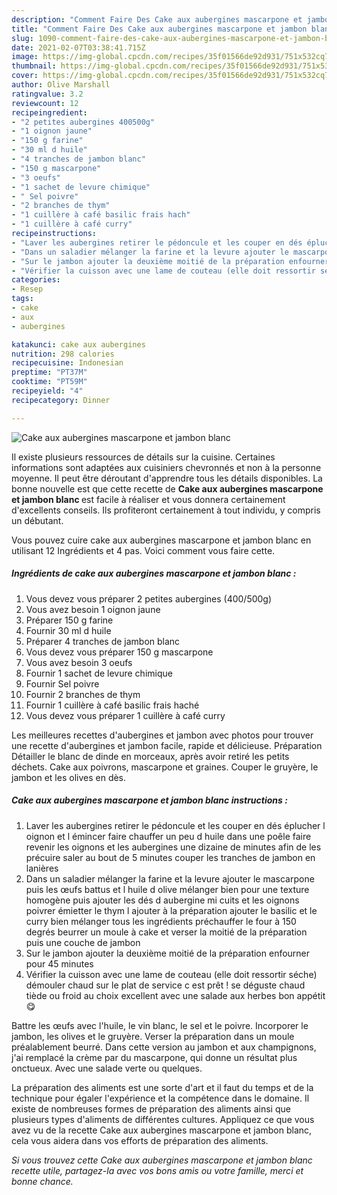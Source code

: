 ```yaml
---
description: "Comment Faire Des Cake aux aubergines mascarpone et jambon blanc"
title: "Comment Faire Des Cake aux aubergines mascarpone et jambon blanc"
slug: 1090-comment-faire-des-cake-aux-aubergines-mascarpone-et-jambon-blanc
date: 2021-02-07T03:38:41.715Z
image: https://img-global.cpcdn.com/recipes/35f01566de92d931/751x532cq70/cake-aux-aubergines-mascarpone-et-jambon-blanc-photo-principale-de-la-recette.jpg
thumbnail: https://img-global.cpcdn.com/recipes/35f01566de92d931/751x532cq70/cake-aux-aubergines-mascarpone-et-jambon-blanc-photo-principale-de-la-recette.jpg
cover: https://img-global.cpcdn.com/recipes/35f01566de92d931/751x532cq70/cake-aux-aubergines-mascarpone-et-jambon-blanc-photo-principale-de-la-recette.jpg
author: Olive Marshall
ratingvalue: 3.2
reviewcount: 12
recipeingredient:
- "2 petites aubergines 400500g"
- "1 oignon jaune"
- "150 g farine"
- "30 ml d huile"
- "4 tranches de jambon blanc"
- "150 g mascarpone"
- "3 oeufs"
- "1 sachet de levure chimique"
- " Sel poivre"
- "2 branches de thym"
- "1 cuillère à café basilic frais hach"
- "1 cuillère à café curry"
recipeinstructions:
- "Laver les aubergines retirer le pédoncule et les couper en dés éplucher l oignon et l émincer faire chauffer un peu d huile dans une poêle faire revenir les oignons et les aubergines une dizaine de minutes afin de les précuire saler au bout de 5 minutes couper les tranches de jambon en lanières"
- "Dans un saladier mélanger la farine et la levure ajouter le mascarpone puis les œufs battus et l huile d olive mélanger bien pour une texture homogène puis ajouter les dés d aubergine mi cuits et les oignons poivrer émietter le thym l ajouter à la préparation ajouter le basilic et le curry bien mélanger tous les ingrédients préchauffer le four à 150 degrés beurrer un moule à cake et verser la moitié de la préparation puis une couche de jambon"
- "Sur le jambon ajouter la deuxième moitié de la préparation enfourner pour 45 minutes"
- "Vérifier la cuisson avec une lame de couteau (elle doit ressortir séche) démouler chaud sur le plat de service c est prêt ! se déguste chaud tiède ou froid au choix excellent avec une salade aux herbes bon appétit 😋"
categories:
- Resep
tags:
- cake
- aux
- aubergines

katakunci: cake aux aubergines 
nutrition: 298 calories
recipecuisine: Indonesian
preptime: "PT37M"
cooktime: "PT59M"
recipeyield: "4"
recipecategory: Dinner

---
```



![Cake aux aubergines mascarpone et jambon blanc](https://img-global.cpcdn.com/recipes/35f01566de92d931/751x532cq70/cake-aux-aubergines-mascarpone-et-jambon-blanc-photo-principale-de-la-recette.jpg)

Il existe plusieurs ressources de détails sur la cuisine. Certaines informations sont adaptées aux cuisiniers chevronnés et non à la personne moyenne. Il peut être déroutant d'apprendre tous les détails disponibles. La bonne nouvelle est que cette recette de <strong> Cake aux aubergines mascarpone et jambon blanc </strong> est facile à réaliser et vous donnera certainement d'excellents conseils. Ils profiteront certainement à tout individu, y compris un débutant.

<!--inarticleads1-->

Vous pouvez cuire cake aux aubergines mascarpone et jambon blanc en utilisant 12 Ingrédients et 4 pas. Voici comment vous faire cette.

##### Ingrédients de cake aux aubergines mascarpone et jambon blanc :

1. Vous devez vous préparer 2 petites aubergines (400/500g)
1. Vous avez besoin 1 oignon jaune
1. Préparer 150 g farine
1. Fournir 30 ml d huile
1. Préparer 4 tranches de jambon blanc
1. Vous devez vous préparer 150 g mascarpone
1. Vous avez besoin 3 oeufs
1. Fournir 1 sachet de levure chimique
1. Fournir  Sel poivre
1. Fournir 2 branches de thym
1. Fournir 1 cuillère à café basilic frais haché
1. Vous devez vous préparer 1 cuillère à café curry


Les meilleures recettes d&#39;aubergines et jambon avec photos pour trouver une recette d&#39;aubergines et jambon facile, rapide et délicieuse. Préparation Détailler le blanc de dinde en morceaux, après avoir retiré les petits déchets. Cake aux poivrons, mascarpone et graines. Couper le gruyère, le jambon et les olives en dès. 

<!--inarticleads2-->

##### Cake aux aubergines mascarpone et jambon blanc instructions :

1. Laver les aubergines retirer le pédoncule et les couper en dés éplucher l oignon et l émincer faire chauffer un peu d huile dans une poêle faire revenir les oignons et les aubergines une dizaine de minutes afin de les précuire saler au bout de 5 minutes couper les tranches de jambon en lanières
1. Dans un saladier mélanger la farine et la levure ajouter le mascarpone puis les œufs battus et l huile d olive mélanger bien pour une texture homogène puis ajouter les dés d aubergine mi cuits et les oignons poivrer émietter le thym l ajouter à la préparation ajouter le basilic et le curry bien mélanger tous les ingrédients préchauffer le four à 150 degrés beurrer un moule à cake et verser la moitié de la préparation puis une couche de jambon
1. Sur le jambon ajouter la deuxième moitié de la préparation enfourner pour 45 minutes
1. Vérifier la cuisson avec une lame de couteau (elle doit ressortir séche) démouler chaud sur le plat de service c est prêt ! se déguste chaud tiède ou froid au choix excellent avec une salade aux herbes bon appétit 😋


Battre les œufs avec l&#39;huile, le vin blanc, le sel et le poivre. Incorporer le jambon, les olives et le gruyère. Verser la préparation dans un moule préalablement beurré. Dans cette version au jambon et aux champignons, j&#39;ai remplacé la crème par du mascarpone, qui donne un résultat plus onctueux. Avec une salade verte ou quelques. 

<!--inarticleads1-->

<p>
La préparation des aliments est une sorte d'art et il faut du temps et de la technique pour égaler l'expérience et la compétence dans le domaine. Il existe de nombreuses formes de préparation des aliments ainsi que plusieurs types d'aliments de différentes cultures. Appliquez ce que vous avez vu de la recette Cake aux aubergines mascarpone et jambon blanc, cela vous aidera dans vos efforts de préparation des aliments.
</p>

<p>
<i>Si vous trouvez cette Cake aux aubergines mascarpone et jambon blanc recette utile, partagez-la avec vos bons amis ou votre famille, merci et bonne chance.</i>
</p>
